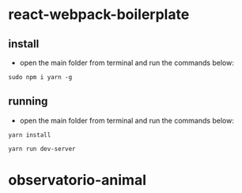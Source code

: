 # react-webpack-boilerplate


## install

* open the main folder from terminal and run the commands below:

```
sudo npm i yarn -g
```

## running

* open the main folder from terminal and run the commands below:

```
yarn install
```
```
yarn run dev-server
```
# observatorio-animal
